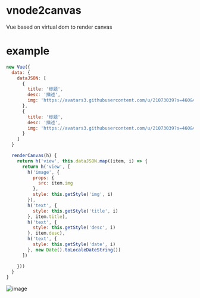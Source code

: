 # vnode2canvas

Vue based on virtual dom to render canvas

# example
```js
new Vue({
  data: {
    dataJSON: [
      {
        title: '标题',
        desc: '描述',
        img: 'https://avatars3.githubusercontent.com/u/21073039?s=460&v=4'
      },
      {
        title: '标题',
        desc: '描述',
        img: 'https://avatars3.githubusercontent.com/u/21073039?s=460&v=4'
      }
    ]
  }

  renderCanvas(h) {
    return h('view', this.dataJSON.map((item, i) => {
      return h('view', [
        h('image', {
          props: {
            src: item.img
          },
          style: this.getStyle('img', i)
        }),
        h('text', {
          style: this.getStyle('title', i)
        }, item.title),
        h('text', {
          style: this.getStyle('desc', i)
        }, item.desc),
        h('text', {
          style: this.getStyle('date', i)
        }, new Date().toLocaleDateString())
      ])

    }))
  }
}
```

![image](https://user-images.githubusercontent.com/21073039/42373790-8f47f174-8148-11e8-90b3-89eb56a97bad.png)

